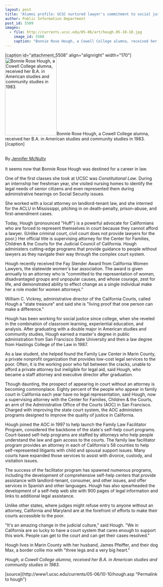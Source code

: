```yaml
---
layout: post
title: "Alumni profile: UCSC nurtured lawyer's commitment to social justice"
author: Public Information Department
post_id: 5509
images:
  - file: http://currents.ucsc.edu/05-06/art/hough.05-10-10.jpg
    image_id: 5508
    caption: "Bonnie Rose Hough, a Cowell College alumna, received her B.A. in American studies and community studies in 1983."
---
```


[caption id="attachment_5508" align="alignright" width="170"]<a href="http://localhost/mysite/wp-content/uploads/2005/10/hough.05-10-10.jpg"><img class="size-full wp-image-5508" src="http://localhost/mysite/wp-content/uploads/2005/10/hough.05-10-10.jpg" alt="Bonnie Rose Hough, a Cowell College alumna, received her B.A. in American studies and community studies in 1983." width="170" height="255" /></a>Bonnie Rose Hough, a Cowell College alumna, received her B.A. in American studies and community studies in 1983.[/caption]
<a name="content" id="content"></a>
<p>
  <br>
  By <a href="mailto:jmcnulty@ucsc.edu">Jennifer McNulty</a><br>
  <br>
  It seems now that Bonnie Rose Hough was destined for a career in law.
</p>
<p>
  One of the first classes she took at UCSC was <i>Constitutional Law</i>. During an internship her freshman year, she visited nursing homes to identify the legal needs of senior citizens and even represented them during administrative hearings on Social Security issues.
</p>
<p>
  She worked with a local attorney on landlord-tenant law, and she interned for the ACLU in Mississippi, pitching in on death-penalty, prison-abuse, and first-amendment cases.
</p>
<p>
  Today, Hough (pronounced "Huff") is a powerful advocate for Californians who are forced to represent themselves in court because they cannot afford a lawyer. (Unlike criminal court, civil court does not provide lawyers for the poor.) Her official title is supervising attorney for the Center for Families, Children &amp; the Courts for the Judicial Council of California. Hough administers cutting-edge programs that provide guidance to people without lawyers as they navigate their way through the complex court system.
</p>
<p>
  Hough recently received the Fay Stender Award from California Women Lawyers, the statewide women's bar association. The award is given annually to an attorney who is "committed to the representation of women, disadvantaged groups and unpopular causes, and whose courage, zest for life, and demonstrated ability to effect change as a single individual make her a role model for women attorneys."
</p>
<p>
  William C. Vickrey, administrative director of the California Courts, called Hough a "state treasure" and said she is "living proof that one person can make a difference."
</p>
<p>
  Hough has been working for social justice since college, when she reveled in the combination of classroom learning, experiential education, and analysis. After graduating with a double major in American studies and community studies, Hough earned a master's degree in public administration from San Francisco State University and then a law degree from Hastings College of the Law in 1987.
</p>
<p>
  As a law student, she helped found the Family Law Center in Marin County, a private nonprofit organization that provides low-cost legal services to the poor. Often, it is the working poor who fall between the cracks, unable to afford a private attorney but ineligible for legal aid, said Hough, who became a staff attorney and executive director after graduation.
</p>
<p>
  Though daunting, the prospect of appearing in court without an attorney is becoming commonplace. Eighty percent of the people who appear in family court in California each year have no legal representation, said Hough, now a supervising attorney with the Center for Families, Children &amp; the Courts, an arm of the Administrative Office of the Courts (AOC) in San Francisco. Charged with improving the state court system, the AOC administers programs designed to improve the quality of justice in California.
</p>
<p>
  Hough joined the AOC in 1997 to help launch the Family Law Facilitator Program, considered the backbone of the state's self-help court programs. Court-based self-help programs are staffed by attorneys who help people understand the law and gain access to the courts. The family law facilitator program provides an attorney in each of California's 58 counties to help self-represented litigants with child and spousal support issues. Many courts have expanded those services to assist with divorce, custody, and visitation issues.
</p>
<p>
  The success of the facilitator program has spawned numerous programs, including the development of comprehensive self-help centers that provide assistance with landlord-tenant, consumer, and other issues, and offer services in Spanish and other languages. Hough has also spearheaded the development of a self-help web site with 900 pages of legal information and links to additional legal assistance.
</p>
<p>
  Unlike other states, where judges might refuse entry to anyone without an attorney, California and Maryland are at the forefront of efforts to make their courts accessible to the poor.
</p>
<p>
  "It's an amazing change in the judicial culture," said Hough. "We in California are so lucky to have a court system that cares enough to support this work. People can get to the court and can get their cases resolved."
</p>
<p>
  Hough lives in Marin County with her husband, James Pfeiffer, and their dog Max, a border collie mix with "three legs and a very big heart."
</p>
<p>
  <i>Hough, a Cowell College alumna, received her B.A. in American studies and community studies in 1983</i>.
</p>
<form>
  <input name="t1" size="-1" type="hidden">
</form>




</p>
[source](http://www1.ucsc.edu/currents/05-06/10-10/hough.asp "Permalink to hough")
